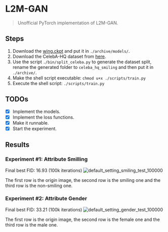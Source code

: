 # L2M-GAN
> Unofficial PyTorch implementation of L2M-GAN.

## Steps
1. Download the [wing.ckpt](https://www.dropbox.com/s/tjxpypwpt38926e/wing.ckpt) and put it in `./archive/models/`.
2. Download the CelebA-HQ dataset from [here](https://drive.google.com/open?id=1badu11NqxGf6qM3PTTooQDJvQbejgbTv).
3. Use the script `./bin/split_celeba.py` to generate the dataset split, rename the generated folder to `celeba_hq_smiling` 
and then put it in `./archive/`.
4. Make the shell script executable: `chmod u+x ./scripts/train.py`
5. Execute the shell script: `./scripts/train.py`

## TODOs
+ [x] Implement the models.
+ [x] Implement the loss functions.
+ [x] Make it runnable.
+ [x] Start the experiment.

## Results
### Experiment #1: Attribute Smilling
Final best FID: 16.93 (100k iterations)
![default_setting_smiling_test_100000](https://user-images.githubusercontent.com/39998050/129124777-81ea0d92-0733-433f-a8f9-935b2c4d8930.jpg)

The first row is the origin image, the second row is the smiling one and the third row is the non-smiling one.

### Experiment #2: Attribute Gender
Final best FID: 33.21 (100k iterations)
![default_setting_gender_test_100000](https://user-images.githubusercontent.com/39998050/129124711-7aaf8e70-e119-465e-97b6-df46ea66c54c.jpg)

The first row is the origin image, the second row is the female one and the third row is the male one.
